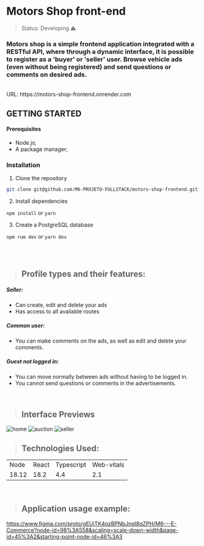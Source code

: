 # Motors Shop front-end

> Status: Developing ⚠️

### Motors shop is a simple frontend application integrated with a RESTful API, where through a dynamic interface, it is possible to register as a 'buyer' or 'seller' user. Browse vehicle ads (even without being registered) and send questions or comments on desired ads.
<br/>
URL: https://motors-shop-frontend.onrender.com

## GETTING STARTED

#### Prerequisites

- Node.js;
- A package manager;
  
### Installation

1. Clone the repository

```bash
git clone git@github.com:M6-PROJETO-FULLSTACK/motors-shop-frontend.git
```

2. Install dependencies

 `npm install` or `yarn`
 
3. Create a PostgreSQL database

`npm rum dev` or `yarn dev`

<br/>
<br/>

> ## Profile types and their features:

  ##### **Seller**:
  + Can create, edit and delete your ads
  + Has access to all available routes

  ##### **Common user**:
  + You can make comments on the ads, as well as edit and delete your comments.

  ##### **Guest not logged in**:
  + You can move normally between ads without having to be logged in.
  + You cannot send questions or comments in the advertisements.
  <br/>

> ## Interface Previews
![home](https://i.imgur.com/SqGTzR3.png)
![auction](https://i.imgur.com/PMPreeE.png)
![seller](https://i.imgur.com/8OnQoUR.png)
<br/>

> ## Technologies Used:

<table>
  <tr>
    <td>Node</td>
    <td>React</td>
    <td>Typescript</td>
    <td>Web-vitals</td>
  </tr>
  <tr>
    <td>18.12</td>
    <td>18.2</td>
    <td>4.4</td>
    <td>2.1</td>
  </tr>
</table>

<br/> 

> ## Application usage example:
https://www.figma.com/proto/gEUjTK4ozBPNbJnqI8qZPH/M6---E-Commerce?node-id=98%3A558&scaling=scale-down-width&page-id=45%3A2&starting-point-node-id=46%3A3
